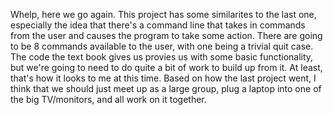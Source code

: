 Whelp, here we go again. This project has some similarites to the last one, especially the idea that there's a command line that takes in commands from the user and causes the program to take some action. There are going to be 8 commands available to the user, with one being a trivial quit case. The code the text book gives us provies us with some basic functionality, but we're going to need to do quite a bit of work to build up from it. At least, that's how it looks to me at this time. Based on how the last project went, I think that we should just meet up as a large group, plug a laptop into one of the big TV/monitors, and all work on it together.
